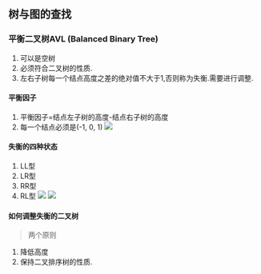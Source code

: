 ## 树与图的查找

### 平衡二叉树AVL (Balanced Binary Tree)
1. 可以是空树
1. 必须符合二叉树的性质.
1. 左右子树每一个结点高度之差的绝对值不大于1,否则称为失衡.需要进行调整.
#### 平衡因子
1. 平衡因子=结点左子树的高度-结点右子树的高度
1. 每一个结点必须是(-1, 0, 1)
![](https://mubu.com/document_image/25e2a2c1-1404-4a5d-b143-9b457763f682-2746950.jpg)

#### 失衡的四种状态
1. LL型
1. LR型
1. RR型
1. RL型
![](https://mubu.com/document_image/51e756e4-1325-4a15-b62b-3c5feb92ce92-2746950.jpg)
![](https://mubu.com/document_image/19bb645f-f239-43ef-a45b-0a3c5bf7ddf9-2746950.jpg)

#### 如何调整失衡的二叉树
> 两个原则
1. 降低高度
1. 保持二叉排序树的性质.